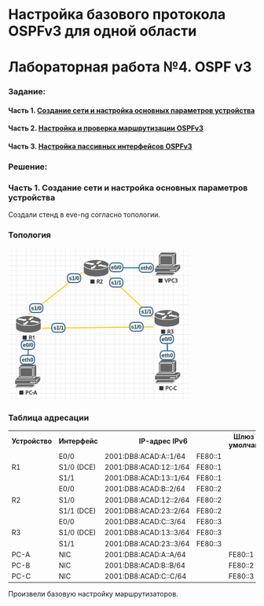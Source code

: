 # Настройка базового протокола OSPFv3 для одной области
# Лабораторная работа №4. OSPF v3

### Задание:
#### Часть 1. [Создание сети и настройка основных параметров устройства](README.md#часть-1-создание-сети-инастройка-основных-параметров-устройства-1)

#### Часть 2. [Настройка и проверка маршрутизации OSPFv3](README.md#часть-2-настройка-ипроверка-маршрутизации-ospfv3-1)

#### Часть 3. [Настройка пассивных интерфейсов OSPFv3](README.md#часть-3-настройка-пассивных-интерфейсов-ospfv3-1)


### Решение:

### Часть 1. Создание сети и настройка основных параметров устройства

Создали стенд в eve-ng согласно топологии.
### Топология
![network](network.png)

### Таблица адресации

<table>
  <tr>
    <th>Устройство</th>
    <th>Интерфейс</th>
    <th colspan="2">IP-адрес IPv6</th>
    <th>Шлюз по умолчанию</th>
  </tr>
  <tr>
    <td rowspan="3">R1</td>
    <td>E0/0</td>
    <td>2001:DB8:ACAD:A::1/64</td>
    <td>FE80::1</td>
    <td rowspan="9"></td>
  </tr>
  <tr>
    <td>S1/0 (DCE)</td>
    <td>2001:DB8:ACAD:12::1/64</td>
    <td>FE80::1</td>
  </tr>
  <tr>
    <td>S1/1</td>
    <td>2001:DB8:ACAD:13::1/64</td>
    <td>FE80::1</td>
  </tr>
  <tr>
    <td rowspan="3">R2</td>
    <td>E0/0</td>
    <td>2001:DB8:ACAD:B::2/64</td>
    <td>FE80::2</td>
  </tr>
  <tr>
    <td>S1/0</td>
    <td>2001:DB8:ACAD:12::2/64</td>
    <td>FE80::2</td>
  </tr>
  <tr>
    <td>S1/1 (DCE)</td>
    <td>2001:DB8:ACAD:23::2/64</td>
    <td>FE80::2</td>
  </tr>
  <tr>
    <td rowspan="3">R3</td>
    <td>E0/0</td>
    <td>2001:DB8:ACAD:C::3/64</td>
    <td>FE80::3</td>
  </tr>
  <tr>
    <td>S1/0 (DCE)</td>
    <td>2001:DB8:ACAD:13::3/64</td>
    <td>FE80::3</td>
  </tr>
  <tr>
    <td>S1/1</td>
    <td>2001:DB8:ACAD:23::3/64</td>
    <td>FE80::3</td>
  </tr>
  <tr>
    <td>PC-A</td>
    <td>NIC</td>
    <td>2001:DB8:ACAD:A::A/64</td>
    <td></td>
    <td>FE80::1</td>
  </tr>
  <tr>
    <td>PC-B</td>
    <td>NIC</td>
    <td>2001:DB8:ACAD:B::B/64</td>
    <td></td>
    <td>FE80::2</td>
  </tr>
  <tr>
    <td>PC-C</td>
    <td>NIC</td>
    <td>2001:DB8:ACAD:C::C/64</td>
    <td></td>
    <td>FE80::3</td>
  </tr>
</table>

Произвели базовую настройку маршрутизаторов.
